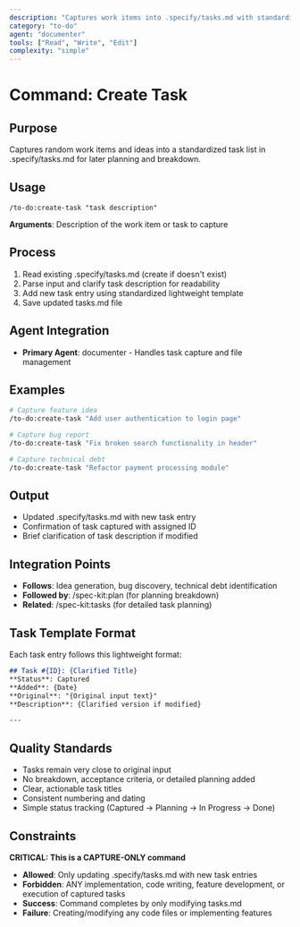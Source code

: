 ```yaml
---
description: "Captures work items into .specify/tasks.md with standardized lightweight entries"
category: "to-do"
agent: "documenter"
tools: ["Read", "Write", "Edit"]
complexity: "simple"
---
```


# Command: Create Task

## Purpose
Captures random work items and ideas into a standardized task list in .specify/tasks.md for later planning and breakdown.

## Usage
```
/to-do:create-task "task description"
```

**Arguments**: Description of the work item or task to capture

## Process
1. Read existing .specify/tasks.md (create if doesn't exist)
2. Parse input and clarify task description for readability
3. Add new task entry using standardized lightweight template
4. Save updated tasks.md file

## Agent Integration
- **Primary Agent**: documenter - Handles task capture and file management

## Examples
```bash
# Capture feature idea
/to-do:create-task "Add user authentication to login page"

# Capture bug report
/to-do:create-task "Fix broken search functionality in header"

# Capture technical debt
/to-do:create-task "Refactor payment processing module"
```

## Output
- Updated .specify/tasks.md with new task entry
- Confirmation of task captured with assigned ID
- Brief clarification of task description if modified

## Integration Points
- **Follows**: Idea generation, bug discovery, technical debt identification
- **Followed by**: /spec-kit:plan (for planning breakdown)
- **Related**: /spec-kit:tasks (for detailed task planning)

## Task Template Format
Each task entry follows this lightweight format:
```markdown
## Task #{ID}: {Clarified Title}
**Status**: Captured
**Added**: {Date}
**Original**: "{Original input text}"
**Description**: {Clarified version if modified}

---
```

## Quality Standards
- Tasks remain very close to original input
- No breakdown, acceptance criteria, or detailed planning added
- Clear, actionable task titles
- Consistent numbering and dating
- Simple status tracking (Captured → Planning → In Progress → Done)

## Constraints
**CRITICAL: This is a CAPTURE-ONLY command**
- **Allowed**: Only updating .specify/tasks.md with new task entries
- **Forbidden**: ANY implementation, code writing, feature development, or execution of captured tasks
- **Success**: Command completes by only modifying tasks.md
- **Failure**: Creating/modifying any code files or implementing features